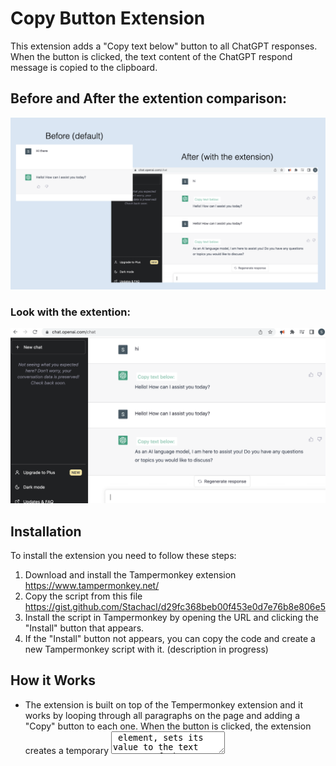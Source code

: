 # Copy Button Extension

This extension adds a "Copy text below" button to all ChatGPT responses. When the button is clicked, the text content of the ChatGPT respond message is copied to the clipboard.

## Before and After the extention comparison: 

<img src="https://raw.githubusercontent.com/Stachacl/copy-btn/main/before-after.png" >

### Look with the extention: 

<img src="https://raw.githubusercontent.com/Stachacl/copy-btn/main/After-%20Screen%20Shot%20.png" >

## Installation

To install the extension you need to follow these steps:

1. Download and install the Tampermonkey extension https://www.tampermonkey.net/
2. Copy the script from this file https://gist.github.com/Stachacl/d29fc368beb00f453e0d7e76b8e806e5
3. Install the script in Tampermonkey by opening the URL and clicking the "Install" button that appears.
4. If the "Install" button not appears, you can copy the code and create a new Tampermonkey script with it. (description in progress)

## How it Works
- The extension is built on top of the Tempermonkey extension and it works by looping through all paragraphs on the page and adding a "Copy" button to each one. When the button is clicked, the extension creates a temporary <textarea> element, sets its value to the text content of the paragraph, selects the text in the <textarea>, and executes the "copy" command to copy the text to the clipboard. Finally, the temporary <textarea> element is removed from the page.
- The function checks if the element doesn't already have a button element, and if not, creates a new button.
- The interval function ensures that the copy button is added to all ChatGPT response messages in the document, even if new messages are added dynamically.

## Working on improvements
- Hide the button if not needed
- Select all the paragraphs in the response message
- Notification "Copied to clipboard!"
- Your suggestions...


## Contributing
If you would like to contribute to this project, please fork the repository and submit a pull request.
https://docs.github.com/en/get-started/quickstart/contributing-to-projects
